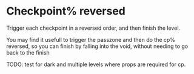 # Checkpoint% reversed

Trigger each checkpoint in a reversed order, and then finish the level.

You may find it usefull to trigger the passzone and then do the cp% reversed, so you can finish by falling into the void, without needing to go back to the finish

TODO: test for dark and multiple levels where props are required for cp.
